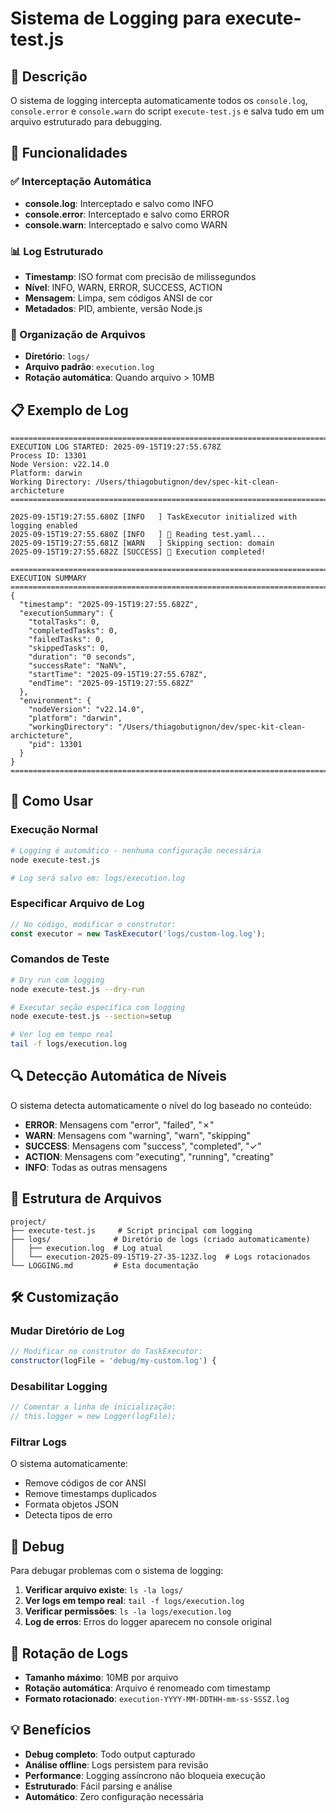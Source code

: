 # Sistema de Logging para execute-test.js

## 📝 Descrição
O sistema de logging intercepta automaticamente todos os `console.log`, `console.error` e `console.warn` do script `execute-test.js` e salva tudo em um arquivo estruturado para debugging.

## 🔧 Funcionalidades

### ✅ Interceptação Automática
- **console.log**: Interceptado e salvo como INFO
- **console.error**: Interceptado e salvo como ERROR
- **console.warn**: Interceptado e salvo como WARN

### 📊 Log Estruturado
- **Timestamp**: ISO format com precisão de milissegundos
- **Nível**: INFO, WARN, ERROR, SUCCESS, ACTION
- **Mensagem**: Limpa, sem códigos ANSI de cor
- **Metadados**: PID, ambiente, versão Node.js

### 📁 Organização de Arquivos
- **Diretório**: `logs/`
- **Arquivo padrão**: `execution.log`
- **Rotação automática**: Quando arquivo > 10MB

## 📋 Exemplo de Log

```
================================================================================
EXECUTION LOG STARTED: 2025-09-15T19:27:55.678Z
Process ID: 13301
Node Version: v22.14.0
Platform: darwin
Working Directory: /Users/thiagobutignon/dev/spec-kit-clean-archicteture
================================================================================

2025-09-15T19:27:55.680Z [INFO   ] TaskExecutor initialized with logging enabled
2025-09-15T19:27:55.680Z [INFO   ] 🔄 Reading test.yaml...
2025-09-15T19:27:55.681Z [WARN   ] Skipping section: domain
2025-09-15T19:27:55.682Z [SUCCESS] 🎉 Execution completed!

================================================================================
EXECUTION SUMMARY
================================================================================
{
  "timestamp": "2025-09-15T19:27:55.682Z",
  "executionSummary": {
    "totalTasks": 0,
    "completedTasks": 0,
    "failedTasks": 0,
    "skippedTasks": 0,
    "duration": "0 seconds",
    "successRate": "NaN%",
    "startTime": "2025-09-15T19:27:55.678Z",
    "endTime": "2025-09-15T19:27:55.682Z"
  },
  "environment": {
    "nodeVersion": "v22.14.0",
    "platform": "darwin",
    "workingDirectory": "/Users/thiagobutignon/dev/spec-kit-clean-archicteture",
    "pid": 13301
  }
}
================================================================================
```

## 🚀 Como Usar

### Execução Normal
```bash
# Logging é automático - nenhuma configuração necessária
node execute-test.js

# Log será salvo em: logs/execution.log
```

### Especificar Arquivo de Log
```javascript
// No código, modificar o construtor:
const executor = new TaskExecutor('logs/custom-log.log');
```

### Comandos de Teste
```bash
# Dry run com logging
node execute-test.js --dry-run

# Executar seção específica com logging
node execute-test.js --section=setup

# Ver log em tempo real
tail -f logs/execution.log
```

## 🔍 Detecção Automática de Níveis

O sistema detecta automaticamente o nível do log baseado no conteúdo:

- **ERROR**: Mensagens com "error", "failed", "✗"
- **WARN**: Mensagens com "warning", "warn", "skipping"
- **SUCCESS**: Mensagens com "success", "completed", "✓"
- **ACTION**: Mensagens com "executing", "running", "creating"
- **INFO**: Todas as outras mensagens

## 📂 Estrutura de Arquivos

```
project/
├── execute-test.js     # Script principal com logging
├── logs/              # Diretório de logs (criado automaticamente)
│   ├── execution.log  # Log atual
│   └── execution-2025-09-15T19-27-35-123Z.log  # Logs rotacionados
└── LOGGING.md         # Esta documentação
```

## 🛠️ Customização

### Mudar Diretório de Log
```javascript
// Modificar no construtor do TaskExecutor:
constructor(logFile = 'debug/my-custom.log') {
```

### Desabilitar Logging
```javascript
// Comentar a linha de inicialização:
// this.logger = new Logger(logFile);
```

### Filtrar Logs
O sistema automaticamente:
- Remove códigos de cor ANSI
- Remove timestamps duplicados
- Formata objetos JSON
- Detecta tipos de erro

## 🐛 Debug

Para debugar problemas com o sistema de logging:

1. **Verificar arquivo existe**: `ls -la logs/`
2. **Ver logs em tempo real**: `tail -f logs/execution.log`
3. **Verificar permissões**: `ls -la logs/execution.log`
4. **Log de erros**: Erros do logger aparecem no console original

## 🔄 Rotação de Logs

- **Tamanho máximo**: 10MB por arquivo
- **Rotação automática**: Arquivo é renomeado com timestamp
- **Formato rotacionado**: `execution-YYYY-MM-DDTHH-mm-ss-SSSZ.log`

## 💡 Benefícios

- **Debug completo**: Todo output capturado
- **Análise offline**: Logs persistem para revisão
- **Performance**: Logging assíncrono não bloqueia execução
- **Estruturado**: Fácil parsing e análise
- **Automático**: Zero configuração necessária